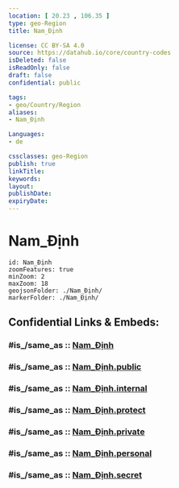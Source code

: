 ```yaml
---
location: [ 20.23 , 106.35 ] 
type: geo-Region
title: Nam_Định

license: CC BY-SA 4.0
source: https://datahub.io/core/country-codes
isDeleted: false
isReadOnly: false
draft: false
confidential: public

tags:
- geo/Country/Region
aliases:
- Nam_Định

Languages:
- de

cssclasses: geo-Region
publish: true
linkTitle: 
keywords: 
layout: 
publishDate: 
expiryDate: 
---
```


# Nam_Định

```leaflet
id: Nam_Định
zoomFeatures: true 
minZoom: 2 
maxZoom: 18
geojsonFolder: ./Nam_Định/
markerFolder: ./Nam_Định/
```


## Confidential Links & Embeds: 

### #is_/same_as :: [Nam_Định](/_Standards/Earth/Continent/Asia/Asia~South~East/Vietnam/Provinces~Vietnam/Nam_Định.md) 

### #is_/same_as :: [Nam_Định.public](/_public/Earth/Continent/Asia/Asia~South~East/Vietnam/Provinces~Vietnam/Nam_Định.public.md) 

### #is_/same_as :: [Nam_Định.internal](/_internal/Earth/Continent/Asia/Asia~South~East/Vietnam/Provinces~Vietnam/Nam_Định.internal.md) 

### #is_/same_as :: [Nam_Định.protect](/_protect/Earth/Continent/Asia/Asia~South~East/Vietnam/Provinces~Vietnam/Nam_Định.protect.md) 

### #is_/same_as :: [Nam_Định.private](/_private/Earth/Continent/Asia/Asia~South~East/Vietnam/Provinces~Vietnam/Nam_Định.private.md) 

### #is_/same_as :: [Nam_Định.personal](/_personal/Earth/Continent/Asia/Asia~South~East/Vietnam/Provinces~Vietnam/Nam_Định.personal.md) 

### #is_/same_as :: [Nam_Định.secret](/_secret/Earth/Continent/Asia/Asia~South~East/Vietnam/Provinces~Vietnam/Nam_Định.secret.md)

